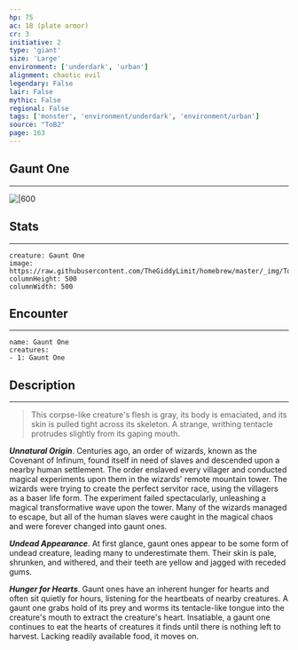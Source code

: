 ```yaml
---
hp: 75
ac: 18 (plate armor)
cr: 3
initiative: 2
type: 'giant'    
size: 'Large'
environment: ['underdark', 'urban']
alignment: chaotic evil
legendary: False
lair: False
mythic: False
regional: False
tags: ['monster', 'environment/underdark', 'environment/urban']
source: "ToB2"
page: 163
---
```


## Gaunt One
---

![|600](https://raw.githubusercontent.com/TheGiddyLimit/homebrew/master/_img/ToB2/creature/Gaunt%20One.webp)

## Stats
---

```statblock
creature: Gaunt One
image: https://raw.githubusercontent.com/TheGiddyLimit/homebrew/master/_img/ToB2/creature/token/Gaunt%20One%20%28Token%29.png
columnHeight: 500
columnWidth: 500
```

## Encounter
---

```encounter-table
name: Gaunt One
creatures:
- 1: Gaunt One
```

## Description
---
>This corpse-like creature's flesh is gray, its body is emaciated, and its skin is pulled tight across its skeleton. A strange, writhing tentacle protrudes slightly from its gaping mouth.

**_Unnatural Origin_**. Centuries ago, an order of wizards, known as the Covenant of Infinum, found itself in need of slaves and descended upon a nearby human settlement. The order enslaved every villager and conducted magical experiments upon them in the wizards' remote mountain tower. The wizards were trying to create the perfect servitor race, using the villagers as a baser life form. The experiment failed spectacularly, unleashing a magical transformative wave upon the tower. Many of the wizards managed to escape, but all of the human slaves were caught in the magical chaos and were forever changed into gaunt ones.

**_Undead Appearance_**. At first glance, gaunt ones appear to be some form of undead creature, leading many to underestimate them. Their skin is pale, shrunken, and withered, and their teeth are yellow and jagged with receded gums.

**_Hunger for Hearts_**. Gaunt ones have an inherent hunger for hearts and often sit quietly for hours, listening for the heartbeats of nearby creatures. A gaunt one grabs hold of its prey and worms its tentacle-like tongue into the creature's mouth to extract the creature's heart. Insatiable, a gaunt one continues to eat the hearts of creatures it finds until there is nothing left to harvest. Lacking readily available food, it moves on.






